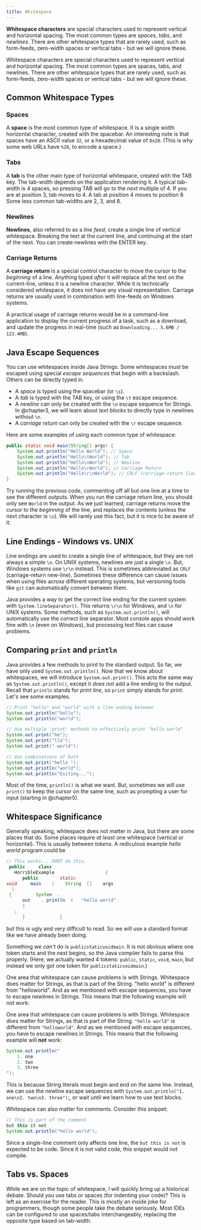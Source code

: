 ```yaml
---
title: Whitespace
---
```



**Whitespace characters** are special characters used to represent vertical and horizontal spacing. The most common types are *spaces*, *tabs*, and *newlines*. There are other whitespace types that are rarely used, such as form-feeds, zero-width spaces or vertical tabs - but we will ignore these.

Whitespace characters are special characters used to represent vertical and horizontal spacing. The most common types are spaces, tabs, and newlines. There are other whitespace types that are rarely used, such as form-feeds, zero-width spaces or vertical tabs - but we will ignore these.

## Common Whitespace Types
### Spaces

A **space** is the most common type of whitespace. It is a single width horizontal character, created with the spacebar. An interesting note is that spaces have an ASCII value `32`, or a hexadecimal value of `0x20`. (This is why some web URLs have `%20`, to encode a space.)

### Tabs
A **tab** is the other main type of horizontal whitespace, created with the TAB key. The tab-width depends on the application rendering it. A typical tab-width is 4 spaces, so pressing TAB will go to the *next* multiple of 4. If you are at position 3, tab moves to 4. A tab at position 4 moves to position 8. Some less common tab-widths are 2, 3, and 8.

### Newlines
**Newlines**, also referred to as a *line feed*, create a single line of vertical whitespace. Breaking the text at the current line, and continuing at the start of the next. You can create newlines with the ENTER key.

### Carriage Returns

A **carriage return** is a special control character to move the cursor to the *beginning* of a line. Anything typed *after* it will replace all the text on the current-line, unless it is a newline character. While it is technically considered whitespace, it does not have any visual representation. Carriage returns are usually used in combination with line-feeds on Windows systems.

A practical usage of carriage returns would be in a command-line application to display the current progress of a task, such as a download, and update the progress in real-time (such as `Downloading... 5.6MB / 123.4MB`).

## Java Escape Sequences


You can use whitespaces inside Java Strings. Some whitespaces must be escaped using special *escape sequences* that begin with a backslash. Others can be directly typed in.

* A *space* is typed using the spacebar (or `\s`).
* A *tab* is typed with the TAB key, or using the `\t` escape sequence.
* A *newline* can only be created with the `\n` escape sequence for Strings. In @chapter3, we will learn about *text blocks* to directly type in newlines without `\n`.
* A *carriage return* can only be created with the `\r` escape sequence.

Here are some examples of using each common type of whitespace:
```java
public static void main(String[] args) {
    System.out.println("Hello World"); // Space
    System.out.println("Hello\tWorld"); // Tab
    System.out.println("Hello\nWorld"); // Newline
    System.out.println("Hello\rWorld"); // Carriage Return
    System.out.println("Hello\r\nWorld"); // CRLF (carriage-return line-feed)
}
```

Try running the previous code, commenting off all but one line at a time to see the different outputs. When you run the carriage return line, you should only see `World` in the output. As we just learned, carriage returns move the cursor to the *beginning* of the line, and replaces the contents (unless the next character is `\n`). We will rarely use this fact, but it is nice to be aware of it.

## Line Endings - Windows vs. UNIX
Line endings are used to create a single line of whitespace, but they are not always a simple `\n`. On UNIX systems, newlines *are* just a single `\n`. But, Windows systems use `\r\n` instead. This is sometimes abbreviated as `CRLF` (carriage-return new-line). Sometimes these difference can cause issues when using files across different operating systems, but versioning tools like `git` can automatically convert between them.

Java provides a way to get the correct line ending for the current system with `System.lineSeparator()`. This returns `\r\n` for Windows, and `\n` for UNIX systems. Some methods, such as `System.out.println()`, will automatically use the correct line separator. Most console apps should work fine with `\n` (even on Windows), but processing text files can cause problems.

## Comparing `print` and `println`
Java provides a few methods to print to the standard output. So far, we have only used `System.out.println()`. Now that we know about whitespaces, we will introduce `System.out.print()`. This acts the same way as `System.out.println()`, except it *does not* add a line ending to the output. Recall that `println` stands for *print line*, so `print` simply stands for *print*. Let's see some examples.

```java
// Print "hello" and "world" with a line ending between
System.out.println("hello");
System.out.println("world");

// Use multiple 'print' methods to effectively print "hello world"
System.out.print("he");
System.out.print("llo");
System.out.print(" world");

// Use combinations of both
System.out.print("hello ");
System.out.println("world");
System.out.println("Exiting...");
```

Most of the time, `println()` is what we want. But, sometimes we will use `print()` to keep the cursor on the same line, such as prompting a user for input (starting in @chapter5).

## Whitespace Significance
Generally speaking, whitespace does not matter in Java, but there are some places that do. Some places require *at least* one whitespace (vertical or horizontal). This is usually between *tokens*. A rediculous example *hello world* program could be
```java
// This works... DONT do this.
 public     class
   HorribleExample                   {
      public        static
void     main    (    String  []    args
  )
 {         System  .
      out    . println  (   "hello world"
      )
   ;
      }             }
```
but this is ugly and very difficult to read. So we will use a standard format like we have already been doing.

Something we *can't* do is `publicstaticvoidmain`. It is not obvious where one token starts and the next begins, so the Java compiler fails to parse this properly. (Here, we actually wanted 4 tokens: `public`, `static`, `void`, `main`, but instead we only got one token for `publicstaticvoidmain`.)

One area that whitespace can cause problems is with Strings. Whitespace does matter for Strings, as that is part of the String. "hello world" is different from "helloworld". And as we mentioned with escape sequences, you have to escape newlines in Strings. This means that the following example will not work:

One area that whitespace can cause problems is with Strings. Whitespace *does* matter for Strings, as that is part of the String. `"hello world"` is different from `"helloworld"`. And as we mentioned with escape sequences, you have to escape newlines in Strings. This means that the following example will **not** work:
```java
System.out.println(" 
    1. one
    2. two
    3. three
");
```

This is because String literals must begin and end on the same line. Instead, we can use the newline escape sequences with `System.out.println("1. one\n2. two\n3. three")`;, or wait until we learn how to use text blocks.

Whitespace can also matter for comments. Consider this snippet:
```java
// This is part of the comment
but this it not
System.out.println("hello world");
```
Since a single-line comment only affects one line, the `but this is not` is expected to be code. Since it is not valid code, this snippet would not compile.

## Tabs vs. Spaces
While we are on the topic of whitespace, I will quickly bring up a historical debate. Should you use tabs or spaces (for indenting your code)? This is left as an exercise for the reader. This is mostly an inside joke for programmers, though some people take the debate seriously. Most IDEs can be configured to use spaces/tabs interchangeably, replacing the opposite type based on tab-width.

